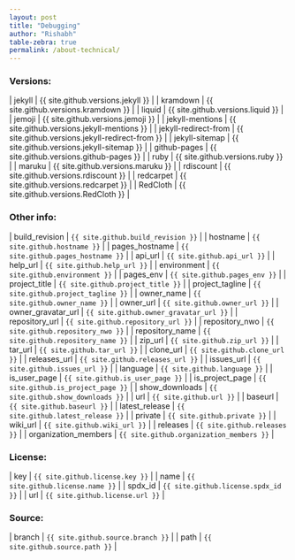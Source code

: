 ```yaml
---
layout: post
title: "Debugging"
author: "Rishabh"
table-zebra: true
permalink: /about-technical/
---
```


### Versions:

| jekyll 				| {{ site.github.versions.jekyll }} 				|
| kramdown 				| {{ site.github.versions.kramdown }} 				|
| liquid 				| {{ site.github.versions.liquid }} 				|
| jemoji 				| {{ site.github.versions.jemoji }} 				|
| jekyll-mentions		| {{ site.github.versions.jekyll-mentions }} 		|
| jekyll-redirect-from 	| {{ site.github.versions.jekyll-redirect-from }} 	|
| jekyll-sitemap 		| {{ site.github.versions.jekyll-sitemap }} 		|
| github-pages 			| {{ site.github.versions.github-pages }} 			|
| ruby 					| {{ site.github.versions.ruby }} 					|
| maruku 				| {{ site.github.versions.maruku }} 				|
| rdiscount 			| {{ site.github.versions.rdiscount }} 				|
| redcarpet 			| {{ site.github.versions.redcarpet }} 				|
| RedCloth 				| {{ site.github.versions.RedCloth }} 				|


### Other info:

| build_revision | `{{ site.github.build_revision }}` |
| hostname | `{{ site.github.hostname }}` |
| pages_hostname | `{{ site.github.pages_hostname }}` |
| api_url | `{{ site.github.api_url }}` |
| help_url | `{{ site.github.help_url }}` |
| environment | `{{ site.github.environment }}` |
| pages_env | `{{ site.github.pages_env }}` |
| project_title | `{{ site.github.project_title }}` |
| project_tagline | `{{ site.github.project_tagline }}` |
| owner_name | `{{ site.github.owner_name }}` |
| owner_url | `{{ site.github.owner_url }}` |
| owner_gravatar_url | `{{ site.github.owner_gravatar_url }}` |
| repository_url | `{{ site.github.repository_url }}` |
| repository_nwo | `{{ site.github.repository_nwo }}` |
| repository_name | `{{ site.github.repository_name }}` |
| zip_url | `{{ site.github.zip_url }}` |
| tar_url | `{{ site.github.tar_url }}` |
| clone_url | `{{ site.github.clone_url }}` |
| releases_url | `{{ site.github.releases_url }}` |
| issues_url | `{{ site.github.issues_url }}` |
| language | `{{ site.github.language }}` |
| is_user_page | `{{ site.github.is_user_page }}` |
| is_project_page | `{{ site.github.is_project_page }}` |
| show_downloads | `{{ site.github.show_downloads }}` |
| url | `{{ site.github.url }}` |
| baseurl | `{{ site.github.baseurl }}` |
| latest_release | `{{ site.github.latest_release }}` |
| private | `{{ site.github.private }}` |
| wiki_url | `{{ site.github.wiki_url }}` |
| releases | `{{ site.github.releases }}` |
| organization_members | `{{ site.github.organization_members }}` |

### License:

| key | `{{ site.github.license.key }}` |
| name | `{{ site.github.license.name }}` |
| spdx_id | `{{ site.github.license.spdx_id }}` |
| url | `{{ site.github.license.url }}` |

### Source:

| branch | `{{ site.github.source.branch }}` |
| path | `{{ site.github.source.path }}` |